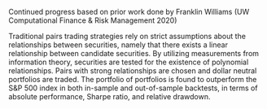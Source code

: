 Continued progress based on prior work done by Franklin Williams (UW Computational Finance & Risk Management 2020)

Traditional pairs trading strategies rely on strict assumptions about the relationships between securities, namely that there exists a linear relationship between candidate securities. By utilizing measurements from information theory, securities are tested for the existence of polynomial relationships. Pairs with strong relationships are chosen and dollar neutral portfolios are traded. The portfolio of portfolios is found to outperform the S&P 500 index in both in-sample and out-of-sample backtests, in terms of absolute performance, Sharpe ratio, and relative drawdown.
